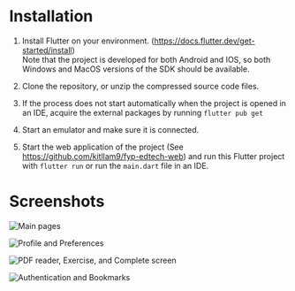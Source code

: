 # Installation

1. Install Flutter on your environment. (https://docs.flutter.dev/get-started/install) </br>
   Note that the project is developed for both Android and IOS, so both Windows and MacOS versions of the SDK should be available.

2. Clone the repository, or unzip the compressed source code files.

3. If the process does not start automatically when the project is opened in an IDE, acquire the external packages by running `flutter pub get`

4. Start an emulator and make sure it is connected.

5. Start the web application of the project (See https://github.com/kitllam9/fyp-edtech-web) and run this Flutter project with `flutter run` or run the `main.dart` file in an IDE.

# Screenshots

![Main pages](https://imgur.com/6FC4hCA.png)</br>

![Profile and Preferences](https://imgur.com/QAie1He.png)</br>

![PDF reader, Exercise, and Complete screen](https://imgur.com/PmdsqA4.png)</br>

![Authentication and Bookmarks](https://imgur.com/dDUzgZc.png)</br>
